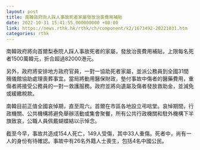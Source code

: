 ```yaml
---
layout: post
title: 南韓政府向人踩人事故死者家屬發放治喪費用補貼
date: 2022-10-31 15:41:55.000000000 +08:00
link: https://news.rthk.hk/rthk/ch/component/k2/1673492-20221031.htm
categories: rthk
---
```


南韓政府將向首爾梨泰院人踩人事故死者的家屬，發放治喪費用補貼，上限每名死者1500萬韓元，折合超過82000港元。

另外，政府將安排地方政府官員，一對一協助死者家屬，並派公務員到全國31間殯儀館協助處理喪葬事宜。當局將動用醫保財政，墊付事故中傷者的醫藥費用，重傷者將接受公務員的一對一救護服務。政府並將向遺屬及傷者發放救助金，並減免或緩繳稅款。

南韓目前正值全國哀悼期，直至周六。首爾在市區各地設立弔唁堂。哀悼期間，行政機關、公共機構將避免舉辦活動或集會聚餐，所有公共行政機關和駐外機構下半旗致哀，公職人員佩戴蝴蝶結以示悼念。

截至今早，事故共造成154人死亡，149人受傷，其中33人重傷。死者中，尚有一人的身份有待確認。事故中有26名外籍人士喪生，包括4名中國公民。
